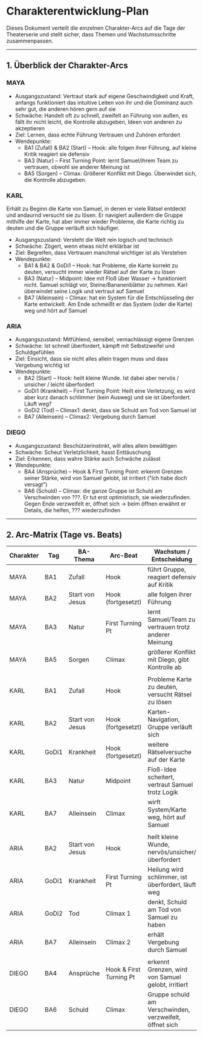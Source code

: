 # Charakterentwicklung-Plan

Dieses Dokument verteilt die einzelnen Charakter-Arcs auf die Tage der Theaterserie und stellt sicher, dass Themen und Wachstumsschritte zusammenpassen.

---

## 1. Überblick der Charakter-Arcs

### MAYA
- Ausgangszustand: Vertraut stark auf eigene Geschwindigkeit und Kraft, anfangs funktioniert das intuitive Leiten von ihr und die Dominanz auch sehr gut, die anderen hören gern auf sie
- Schwäche: Handelt oft zu schnell, zweifelt an Führung von außen, es fällt ihr nicht leicht, die Kontrolle abzugeben, Ideen von anderen zu akzeptieren
- Ziel: Lernen, dass echte Führung Vertrauen und Zuhören erfordert
- Wendepunkte:
  - BA1 (Zufall) & BA2 (Start) – Hook: alle folgen ihrer Führung, auf kleine Kritik reagiert sie defensiv
  - BA3 (Natur) – First Turning Point: lernt Samuel/ihrem Team zu vertrauen, obwohl sie anderer Meinung ist
  - BA5 (Sorgen) – Climax: Größerer Konflikt mit Diego. Überwindet sich, die Kontrolle abzugeben.

### KARL
Erhält zu Beginn die Karte von Samuel, in denen er viele Rätsel entdeckt und andaurnd versucht sie zu lösen. Er navigiert außerdem die Gruppe mithilfe der Karte, hat aber immer wieder Probleme, die Karte richtig zu deuten und die Gruppe verläuft sich häufiger.
- Ausgangszustand: Versteht die Welt rein logisch und technisch
- Schwäche: Zögert, wenn etwas nicht erklärbar ist
- Ziel: Begreifen, dass Vertrauen manchmal wichtiger ist als Verstehen
- Wendepunkte:
  - BA1 & BA2 & GoDi1 – Hook: hat Probleme, die Karte korrekt zu deuten, versucht immer wieder Rätsel auf der Karte zu lösen
  - BA3 (Natur) – Midpoint: Idee mit Floß über Wasser -> funktioniert nicht. Samuel schlägt vor, Steine/Bananenblätter zu nehmen. Karl überwindet seine Logik und vertraut auf Samuel
  - BA7 (Alleinsein) – Climax: hat ein System für die Entschlüsseling der Karte entwickelt. Am Ende schmeißt er das System (oder die Karte) weg und hört auf Samuel

### ARIA
- Ausgangszustand: Mitfühlend, sensibel, vernachlässigt eigene Grenzen
- Schwäche: Ist schnell überfordert, kämpft mit Selbstzweifel und Schuldgefühlen
- Ziel: Einsicht, dass sie nicht alles allein tragen muss und dass Vergebung wichtig ist
- Wendepunkte:
  - BA2 (Start) – Hook: heilt kleine Wunde. Ist dabei aber nervös / unsicher / leicht überfordert
  - GoDi1 (Krankheit) – First Turning Point: Heilt eine Verletzung, es wird aber kurz danach schlimmer (kein Ausweg) und sie ist überfordert. Läuft weg?
  - GoDi2 (Tod) – Climax1: denkt, dass sie Schuld am Tod von Samuel ist
  - BA7 (Alleinsein) – Climax2: Vergebung durch Samuel

### DIEGO
- Ausgangszustand: Beschützerinstinkt, will alles allein bewältigen
- Schwäche: Scheut Verletzlichkeit, hasst Enttäuschung
- Ziel: Erkennen, dass wahre Stärke auch Schwäche zulässt
- Wendepunkte:
  - BA4 (Ansprüche) – Hook & First Turning Point: erkennt Grenzen seiner Stärke, wird von Samuel gelobt, ist irritiert ("Ich habe doch versagt")
  - BA6 (Schuld) – Climax: die ganze Gruppe ist Schuld am Verschwinden von ???. Er tut erst optimistisch, sie wiederzufinden. Gegen Ende verzweifelt er, öffnet sich -> beim öffnen erwähnt er Details, die helfen, ??? wiederzufinden

---

## 2. Arc-Matrix (Tage vs. Beats)

Charakter | Tag   | BA-Thema | Arc-Beat         | Wachstum / Entscheidung
--------- | ----- | -------- | ---------------- | -----------------------
MAYA      | BA1   | Zufall   | Hook             | führt Gruppe, reagiert defensiv auf Kritik
MAYA      | BA2   | Start von Jesus | Hook (fortgesetzt) | alle folgen ihrer Führung
MAYA      | BA3   | Natur    | First Turning Pt | lernt Samuel/Team zu vertrauen trotz anderer Meinung
MAYA      | BA5   | Sorgen   | Climax           | größerer Konflikt mit Diego, gibt Kontrolle ab
||||
KARL      | BA1   | Zufall   | Hook             | Probleme Karte zu deuten, versucht Rätsel zu lösen
KARL      | BA2   | Start von Jesus | Hook (fortgesetzt) | Karten-Navigation, Gruppe verläuft sich
KARL      | GoDi1 | Krankheit| Hook (fortgesetzt) | weitere Rätselversuche auf der Karte
KARL      | BA3   | Natur    | Midpoint         | Floß-Idee scheitert, vertraut Samuel trotz Logik
KARL      | BA7   | Alleinsein | Climax         | wirft System/Karte weg, hört auf Samuel
||||
ARIA      | BA2   | Start von Jesus | Hook      | heilt kleine Wunde, nervös/unsicher/überfordert
ARIA      | GoDi1 | Krankheit| First Turning Pt | Heilung wird schlimmer, ist überfordert, läuft weg
ARIA      | GoDi2 | Tod      | Climax 1         | denkt, Schuld am Tod von Samuel zu haben
ARIA      | BA7   | Alleinsein | Climax 2       | erhält Vergebung durch Samuel
||||
DIEGO     | BA4   | Ansprüche| Hook & First Turning Pt | erkennt Grenzen, wird von Samuel gelobt, irritiert
DIEGO     | BA6   | Schuld   | Climax           | Gruppe schuld am Verschwinden, verzweifelt, öffnet sich
